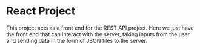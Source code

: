 # React Project

This project acts as a front end for the REST API project. Here we just have the front end that can interact with the server, taking inputs from the user and sending data in the form of JSON files to the server.
